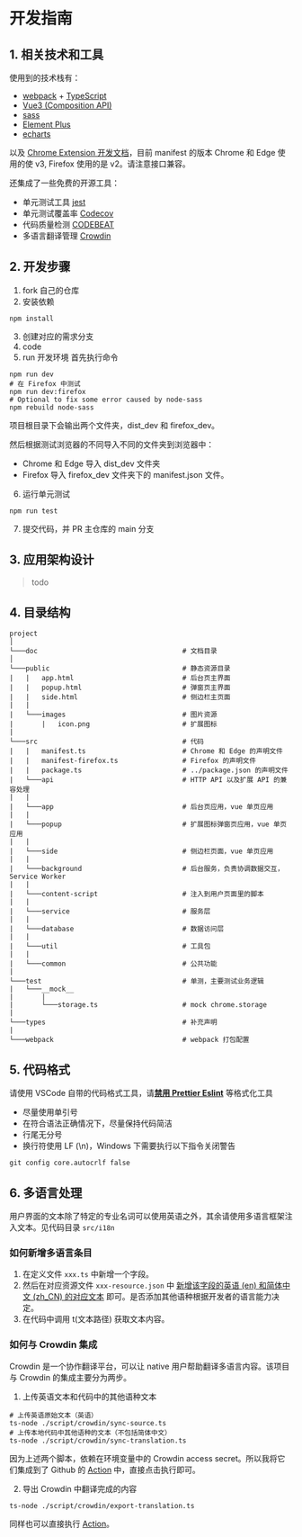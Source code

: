 # 开发指南

## 1. 相关技术和工具

使用到的技术栈有：

* [webpack](https://github.com/webpack/webpack) + [TypeScript](https://github.com/microsoft/TypeScript)
* [Vue3 (Composition API)](https://vuejs.org/api/#:~:text=defineCustomElement()-,Composition%20API,-setup())
* [sass](https://github.com/sass/sass)
* [Element Plus](https://element-plus.gitee.io/)
* [echarts](https://github.com/apache/echarts)

以及 [Chrome Extension 开发文档](https://developer.chrome.com/docs/webstore/)，目前 manifest 的版本 Chrome 和 Edge 使用的使 v3, Firefox 使用的是 v2。请注意接口兼容。

还集成了一些免费的开源工具：

* 单元测试工具 [jest](https://jestjs.io/docs/getting-started)
* 单元测试覆盖率 [Codecov](https://app.codecov.io/gh/sheepzh/timer)
* 代码质量检测 [CODEBEAT](https://codebeat.co/projects/github-com-sheepzh-timer-main)
* 多语言翻译管理 [Crowdin](https://crowdin.com/project/timer-chrome-edge-firefox)

## 2. 开发步骤

1. fork 自己的仓库
2. 安装依赖
```shell
npm install
```
3. 创建对应的需求分支
4. code
5. run 开发环境
首先执行命令
```shell
npm run dev
# 在 Firefox 中测试
npm run dev:firefox
# Optional to fix some error caused by node-sass
npm rebuild node-sass
```

项目根目录下会输出两个文件夹，dist_dev 和 firefox_dev。

然后根据测试浏览器的不同导入不同的文件夹到浏览器中：

* Chrome 和 Edge 导入 dist_dev 文件夹
* Firefox 导入 firefox_dev 文件夹下的 manifest.json 文件。
6. 运行单元测试
```shell
npm run test
```
7. 提交代码，并 PR 主仓库的 main 分支

## 3. 应用架构设计

> todo

## 4. 目录结构

```plain
project
│
└───doc                                    # 文档目录
│
└───public                                 # 静态资源目录
|   |   app.html                           # 后台页主界面
|   |   popup.html                         # 弹窗页主界面
|   |   side.html                          # 侧边栏主页面
|   |
|   └───images                             # 图片资源
|       |   icon.png                       # 扩展图标
|
└───src                                    # 代码
|   |   manifest.ts                        # Chrome 和 Edge 的声明文件
|   |   manifest-firefox.ts                # Firefox 的声明文件
|   |   package.ts                         # ../package.json 的声明文件
|   └───api                                # HTTP API 以及扩展 API 的兼容处理
|   |
|   └───app                                # 后台页应用，vue 单页应用
|   |
|   └───popup                              # 扩展图标弹窗页应用，vue 单页应用
|   |
|   └───side                               # 侧边栏页面，vue 单页应用
|   |
|   └───background                         # 后台服务，负责协调数据交互，Service Worker
|   |
|   └───content-script                     # 注入到用户页面里的脚本
|   |
|   └───service                            # 服务层
|   |
|   └───database                           # 数据访问层
|   |
|   └───util                               # 工具包
|   |
|   └───common                             # 公共功能
|
└───test                                   # 单测，主要测试业务逻辑
|   └───__mock__
|       |
|       └───storage.ts                     # mock chrome.storage
|
└───types                                  # 补充声明
|
└───webpack                                # webpack 打包配置

```

## 5. 代码格式

请使用 VSCode 自带的代码格式工具，请<u>**禁用 Prettier Eslint**</u> 等格式化工具
* 尽量使用单引号
* 在符合语法正确情况下，尽量保持代码简洁
* 行尾无分号
* 换行符使用 LF (\n)，Windows 下需要执行以下指令关闭警告
```
git config core.autocrlf false
```

## 6. 多语言处理

用户界面的文本除了特定的专业名词可以使用英语之外，其余请使用多语言框架注入文本。见代码目录 `src/i18n`

### 如何新增多语言条目

1. 在定义文件 `xxx.ts` 中新增一个字段。
2. 然后在对应资源文件 `xxx-resource.json` 中 <u>新增该字段的英语 (en) 和简体中文 (zh_CN) 的对应文本</u> 即可。是否添加其他语种根据开发者的语言能力决定。
3. 在代码中调用 t(文本路径) 获取文本内容。

### 如何与 Crowdin 集成

Crowdin 是一个协作翻译平台，可以让 native 用户帮助翻译多语言内容。该项目与 Crowdin 的集成主要分为两步。

1. 上传英语文本和代码中的其他语种文本

```
# 上传英语原始文本（英语）
ts-node ./script/crowdin/sync-source.ts
# 上传本地代码中其他语种的文本（不包括简体中文）
ts-node ./script/crowdin/sync-translation.ts
```

因为上述两个脚本，依赖在环境变量中的 Crowdin access secret。所以我将它们集成到了 Github 的 [Action](https://github.com/sheepzh/timer/actions/workflows/crowdin-sync.yml) 中，直接点击执行即可。

2. 导出 Crowdin 中翻译完成的内容

```
ts-node ./script/crowdin/export-translation.ts
```

同样也可以直接执行 [Action](https://github.com/sheepzh/timer/actions/workflows/crowdin-export.yml)。
